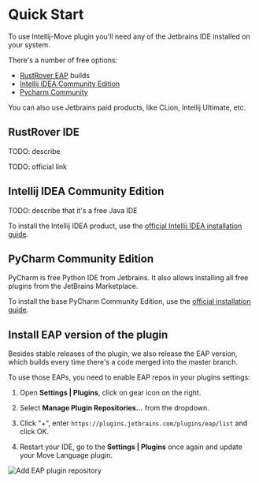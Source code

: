 # Quick Start

To use Intellij-Move plugin you'll need any of the Jetbrains IDE installed on your system. 

There's a number of free options:
* [RustRover EAP](https://www.jetbrains.com/rust/) builds
* [Intellij IDEA Community Edition](https://www.jetbrains.com/idea/download/#:~:text=IntelliJ%20IDEA%20Community%20Edition)
* [Pycharm Community](https://www.jetbrains.com/pycharm/download/#:~:text=PyCharm%20Community%20Edition)

You can also use Jetbrains paid products, like CLion, Intellij Ultimate, etc. 

## RustRover IDE

TODO: describe

TODO: official link

## Intellij IDEA Community Edition

TODO: describe that it's a free Java IDE

To install the Intellij IDEA product, use the [official Intellij IDEA installation guide](https://www.jetbrains.com/help/idea/installation-guide.html).

## PyCharm Community Edition

PyCharm is free Python IDE from Jetbrains. It also allows installing all free plugins from the JetBrains Marketplace.

To install the base PyCharm Community Edition, 
use the [official installation guide](https://www.jetbrains.com/help/pycharm/installation-guide.html).

## Install EAP version of the plugin

Besides stable releases of the plugin, we also release the EAP version, which builds every time there's 
a code merged into the master branch.

To use those EAPs, you need to enable EAP repos in your plugins settings: 

1. Open **Settings | Plugins**, click on gear icon on the right. 

2. Select **Manage Plugin Repositories...** from the dropdown. 

3. Click "+", enter `https://plugins.jetbrains.com/plugins/eap/list` and click OK. 

4. Restart your IDE, go to the **Settings | Plugins** once again and update your Move Language plugin. 

![Add EAP plugin repository](eap-channel.gif)


